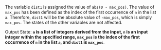 The variable `dist1` is assigned the value of `abs(0 - max_pos)`. The value of `max_pos` has been defined as the index of the first occurrence of `n` in the list `a`. Therefore, `dist1` will be the absolute value of `-max_pos`, which is simply `max_pos`. The states of the other variables are not affected. 

Output State: **`a` is a list of integers derived from the input, `n` is an input integer within the specified range, `max_pos` is the index of the first occurrence of `n` in the list `a`, and `dist1` is `max_pos`**.